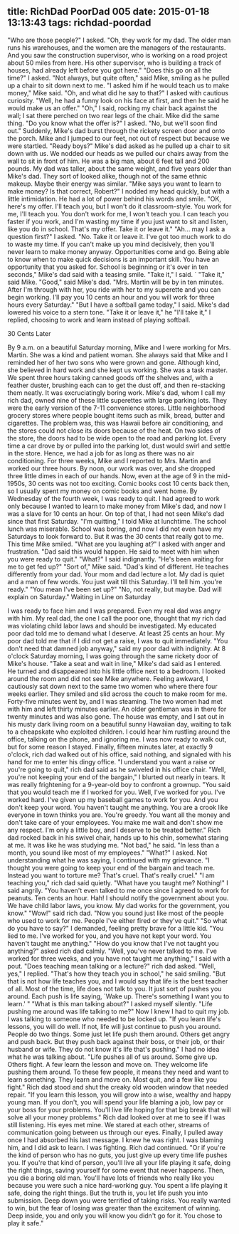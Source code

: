 title: RichDad PoorDad 005
date: 2015-01-18 13:13:43
tags: richdad-poordad
---

"Who are those people?" I asked.
"Oh, they work for my dad. The older man runs his warehouses, and the women are the managers of the restaurants. And you saw the construction supervisor, who is working on a road project about 50 miles from here. His other supervisor, who is building a track of houses, had already left before you got here."
"Does this go on all the time?" I asked.
"Not always, but quite often," said Mike, smiling as he pulled up a chair to sit down next to me.
"I asked him if he would teach us to make money," Mike said.
"Oh, and what did he say to that?" I asked with cautious curiosity.
"Well, he had a funny look on his face at first, and then he said he would make us an offer."
"Oh," I said, rocking my chair back against the wall; I sat there
perched on two rear legs of the chair.
Mike did the same thing.
"Do you know what the offer is?" I asked.
"No, but we'll soon find out."
Suddenly, Mike's dad burst through the rickety screen door and onto the porch. Mike and I jumped to our feet, not out of respect but because we were startled.
"Ready boys?" Mike's dad asked as he pulled up a chair to sit down
with us.
We nodded our heads as we pulled our chairs away from the wall to sit in front of him.
He was a big man, about 6 feet tall and 200 pounds. My dad was taller, about the same weight, and five years older than Mike's dad. They sort of looked alike, though not of the same ethnic makeup. Maybe their energy was similar.
"Mike says you want to learn to make money? Is that correct, Robert?"
I nodded my head quickly, but with a little intimidation. He had a lot of power behind his words and smile.
"OK, here's my offer. I'll teach you, but I won't do it classroom-style. You work for me, I'll teach you. You don't work for me, I won't teach you. I can teach you faster if you work, and I'm wasting my time if you just want to sit and listen, like you do in school. That's my offer. Take it or leave it."
"Ah... may I ask a question first?" I asked.
"No. Take it or leave it. I've got too much work to do to waste my time. If you can't make up you mind decisively, then you'll never learn to make money anyway. Opportunities come and go. Being able to know when to make quick decisions is an important skill. You have an opportunity that you asked for. School is beginning or it's over in ten seconds," Mike's dad said with a teasing smile.
"Take it," I said.  `
"Take it," said Mike.
"Good," said Mike's dad. "Mrs. Martin will be by in ten minutes. After I'm through with her, you ride with her to my superette and you can begin working. I'll pay you 10 cents an hour and you will work for three hours every Saturday."
"But I have a softball game today," I said.
Mike's dad lowered his voice to a stern tone. "Take it or leave it," he
"I'll take it," I replied, choosing to work and learn instead of playing softball.

30 Cents Later

By 9 a.m. on a beautiful Saturday morning, Mike and I were working for Mrs. Martin. She was a kind and patient woman. She always said that Mike and I reminded her of her two sons who were grown and gone. Although kind, she believed in hard work and she kept us working. She was a task master. We spent three hours taking canned goods off the shelves and, with a feather duster, brushing each can to get the dust off, and then re-stacking them neatly. It was excruciatingly boring work.
Mike's dad, whom I call my rich dad, owned nine of these little superettes with large parking lots. They were the early version of the 7-11 convenience stores. Little neighborhood grocery stores where people bought items such as milk, bread, butter and cigarettes. The problem was, this was Hawaii before air conditioning, and the stores could not close its doors because of the heat. On two sides of the store, the doors had to be wide open to the road and parking lot. Every time a car drove by or pulled into the parking lot, dust would swirl and settle in the store.
Hence, we had a job for as long as there was no air conditioning.
For three weeks, Mike and I reported to Mrs. Martin and worked our three hours. By noon, our work was over, and she dropped three little dimes in each of our hands. Now, even at the age of 9 in the mid-1950s, 30 cents was not too exciting. Comic books cost 10 cents back then, so I usually spent my money on comic books and went home.
By Wednesday of the fourth week, I was ready to quit. I had agreed to work only because I wanted to learn to make money from Mike's dad, and now I was a slave for 10 cents an hour. On top of that, I had not seen Mike's dad since that first Saturday.
"I'm quitting," I told Mike at lunchtime. The school lunch was miserable. School was boring, and now I did not even have my Saturdays to look forward to. But it was the 30 cents that really got to me.
This time Mike smiled.
"What are you laughing at?" I asked with anger and frustration.
"Dad said this would happen. He said to meet with him when you were ready to quit."
"What?" I said indignantly. "He's been waiting for me to get fed up?"
"Sort of," Mike said. "Dad's kind of different. He teaches differently from your dad. Your mom and dad lecture a lot. My dad is quiet and a man of few words. You just wait till this Saturday. I'll tell him .you're ready."
"You mean I've been set up?"
"No, not really, but maybe. Dad will explain on Saturday."
Waiting in Line on Saturday

I was ready to face him and I was prepared. Even my real dad was angry with him. My real dad, the one I call the poor one, thought that my rich dad was violating child labor laws and should be investigated.
My educated poor dad told me to demand what I deserve. At least 25 cents an hour. My poor dad told me that if I did not get a raise, I was to quit immediately.
"You don't need that damned job anyway," said my poor dad with indignity.
At 8 o'clock Saturday morning, I was going through the same rickety door of Mike's house.
"Take a seat and wait in line," Mike's dad said as I entered. He turned and disappeared into his little office next to a bedroom.
I looked around the room and did not see Mike anywhere. Feeling awkward, I cautiously sat down next to the same two women who where there four weeks earlier. They smiled and slid across the couch to make room for me.
Forty-five minutes went by, and I was steaming. The two women had met with him and left thirty minutes earlier. An older gentleman was in there for twenty minutes and was also gone.
The house was empty, and I sat out in his musty dark living room on a beautiful sunny Hawaiian day, waiting to talk to a cheapskate who exploited children. I could hear him rustling around the office, talking on the phone, and ignoring me. I was now ready to walk out, but for some reason I stayed.
Finally, fifteen minutes later, at exactly 9 o'clock, rich dad walked out of his office, said nothing, and signaled with his hand for me to enter his dingy office.
"I understand you want a raise or you're going to quit," rich dad said as he swiveled in his office chair.
"Well, you're not keeping your end of the bargain," I blurted out nearly in tears. It was really frightening for a 9-year-old boy to confront a grownup.
"You said that you would teach me if I worked for you. Well, I've worked for you. I've worked hard. I've given up my baseball games to work for you. And you don't keep your word. You haven't taught me anything. You are a crook like everyone in town thinks you are. You're greedy. You want all the money and don't take care of your employees. You make me wait and don't show me any respect. I'm only a little boy, and I deserve to be treated better."
Rich dad rocked back in his swivel chair, hands up to his chin, somewhat staring at me. It was like he was studying me.
"Not bad," he said. "In less than a month, you sound like most of my employees."
"What?" I asked. Not understanding what he was saying, I continued with my grievance. "I thought you were going to keep your end of the bargain and teach me. Instead you want to torture me? That's cruel. That's really cruel."
"I am teaching you," rich dad said quietly.
"What have you taught me? Nothing!" I said angrily. "You haven't even talked to me once since I agreed to work for peanuts. Ten cents an hour. Hah! I should notify the government about you.
We have child labor laws, you know. My dad works for the government, you know."
"Wow!" said rich dad. "Now you sound just like most of the people who used to work for me. People I've either fired or they've quit."
"So what do you have to say?" I demanded, feeling pretty brave for a little kid. "You lied to me. I've worked for you, and you have not kept your word. You haven't taught me anything."
"How do you know that I've not taught you anything?" asked rich dad calmly.
"Well, you've never talked to me. I've worked for three weeks, and you have not taught me anything," I said with a pout.
"Does teaching mean talking or a lecture?" rich dad asked.
"Well, yes," I replied.
"That's how they teach you in school," he said smiling. "But that is not how life teaches you, and I would say that life is the best teacher of all. Most of the time, life does not talk to you. It just sort of pushes you around. Each push is life saying, `Wake up. There's something I want you to learn.' "
"What is this man talking about?" I asked myself silently. "Life pushing me around was life talking to me?" Now I knew I had to quit my job. I was talking to someone who needed to be locked up.
"If you learn life's lessons, you will do well. If not, life will just continue to push you around. People do two things. Some just let life push them around. Others get angry and push back. But they push back against their boss, or their job, or their husband or wife. They do not know it's life that's pushing."
I had no idea what he was talking about.
"Life pushes all of us around. Some give up. Others fight. A few learn the lesson and move on. They welcome life pushing them around. To these few people, it means they need and want to learn something. They learn and move on. Most quit, and a few like you fight."
Rich dad stood and shut the creaky old wooden window that needed repair. "If you learn this lesson, you will grow into a wise, wealthy and happy young man. If you don't, you will spend your life blaming a job, low pay or your boss for your problems. You'll live life hoping for that big break that will solve all your money problems."
Rich dad looked over at me to see if I was still listening. His eyes met mine. We stared at each other, streams of communication going between us through our eyes. Finally, I pulled away once I had absorbed his last message. I knew he was right. I was blaming him, and I did ask to learn. I was fighting.
Rich dad continued. "Or if you're the kind of person who has no guts, you just give up every time life pushes you. If you're that kind of person, you'll live all your life playing it safe, doing the right things, saving yourself for some event that never happens. Then, you die a boring old man. You'll have lots of friends who really like you because you were such a nice hard-working guy. You spent a life playing it safe, doing the right things. But the truth is, you let life push you into submission. Deep down you were terrified of taking risks. You really wanted to win, but the fear of losing was greater than the excitement of winning. Deep inside, you and only you will know you didn't go for it.  You chose to play it safe."
